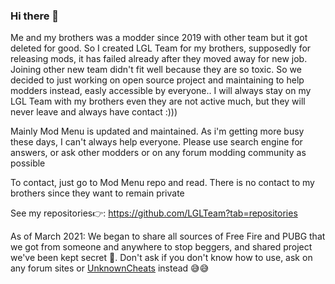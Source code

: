 ### Hi there 👋 

Me and my brothers was a modder since 2019 with other team but it got deleted for good. So I created LGL Team for my brothers, supposedly for releasing mods, it has failed already after they moved away for new job. Joining other new team didn't fit well because they are so toxic. So we decided to just working on open source project and maintaining to help modders instead, easly accessible by everyone.. I will always stay on my LGL Team with my brothers even they are not active much, but they will never leave and always have contact :))) 

Mainly Mod Menu is updated and maintained. As i'm getting more busy these days, I can't always help everyone. Please use search engine for answers, or ask other modders or on any forum modding community as possible

To contact, just go to Mod Menu repo and read. There is no contact to my brothers since they want to remain private

See my repositories👉: https://github.com/LGLTeam?tab=repositories

As of March 2021: We began to share all sources of Free Fire and PUBG that we got from someone and anywhere to stop beggers, and shared project we've been kept secret 🤣. Don't ask if you don't know how to use, ask on any forum sites or [UnknownCheats](https://www.unknowncheats.me/forum/index.php) instead 😅😅
